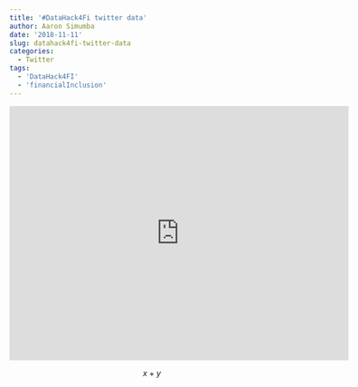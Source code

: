 ```yaml
---
title: '#DataHack4Fi twitter data'
author: Aaron Simumba
date: '2018-11-11'
slug: datahack4fi-twitter-data
categories:
  - Twitter
tags:
  - 'DataHack4FI'
  - 'financialInclusion'
---
```


<!--more-->


<iframe width="600" height="450" src="https://datastudio.google.com/embed/reporting/1j0s-40eido8SriTBxNLCJwibqAjW8l2T/page/947b" frameborder="0" style="border:0" allowfullscreen></iframe>



$$x + y$$